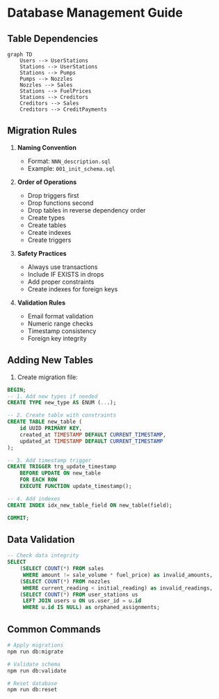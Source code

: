 # Database Management Guide

## Table Dependencies
```mermaid
graph TD
    Users --> UserStations
    Stations --> UserStations
    Stations --> Pumps
    Pumps --> Nozzles
    Nozzles --> Sales
    Stations --> FuelPrices
    Stations --> Creditors
    Creditors --> Sales
    Creditors --> CreditPayments
```

## Migration Rules

1. **Naming Convention**
   - Format: `NNN_description.sql`
   - Example: `001_init_schema.sql`

2. **Order of Operations**
   - Drop triggers first
   - Drop functions second
   - Drop tables in reverse dependency order
   - Create types
   - Create tables
   - Create indexes
   - Create triggers

3. **Safety Practices**
   - Always use transactions
   - Include IF EXISTS in drops
   - Add proper constraints
   - Create indexes for foreign keys

4. **Validation Rules**
   - Email format validation
   - Numeric range checks
   - Timestamp consistency
   - Foreign key integrity

## Adding New Tables

1. Create migration file:
```sql
BEGIN;
-- 1. Add new types if needed
CREATE TYPE new_type AS ENUM (...);

-- 2. Create table with constraints
CREATE TABLE new_table (
    id UUID PRIMARY KEY,
    created_at TIMESTAMP DEFAULT CURRENT_TIMESTAMP,
    updated_at TIMESTAMP DEFAULT CURRENT_TIMESTAMP
);

-- 3. Add timestamp trigger
CREATE TRIGGER trg_update_timestamp
    BEFORE UPDATE ON new_table
    FOR EACH ROW
    EXECUTE FUNCTION update_timestamp();

-- 4. Add indexes
CREATE INDEX idx_new_table_field ON new_table(field);

COMMIT;
```

## Data Validation

```sql
-- Check data integrity
SELECT 
    (SELECT COUNT(*) FROM sales 
     WHERE amount != sale_volume * fuel_price) as invalid_amounts,
    (SELECT COUNT(*) FROM nozzles 
     WHERE current_reading < initial_reading) as invalid_readings,
    (SELECT COUNT(*) FROM user_stations us
     LEFT JOIN users u ON us.user_id = u.id
     WHERE u.id IS NULL) as orphaned_assignments;
```

## Common Commands

```bash
# Apply migrations
npm run db:migrate

# Validate schema
npm run db:validate

# Reset database
npm run db:reset
```
